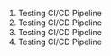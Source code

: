 
1. Testing CI/CD Pipeline
2. Testing CI/CD Pipeline
3. Testing CI/CD Pipeline
4. Testing CI/CD Pipeline

